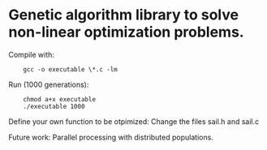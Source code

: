 # Genetic algorithm library to solve non-linear optimization problems.

Compile with:
```
    gcc -o executable \*.c -lm
```

Run (1000 generations):
```
    chmod a+x executable
    ./executable 1000
```

Define your own function to be otpimized:
    Change the files sail.h and sail.c

Future work:
    Parallel processing with distributed populations.
